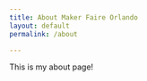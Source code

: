 ```yaml
---
title: About Maker Faire Orlando
layout: default
permalink: /about

---
```


This is my about page!
